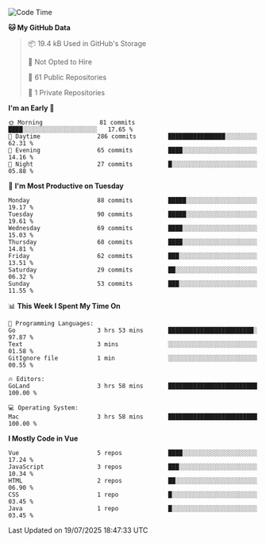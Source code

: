 <!--START_SECTION:waka-->
![Code Time](http://img.shields.io/badge/Code%20Time-1%2C479%20hrs%2020%20mins-blue)

**🐱 My GitHub Data** 

> 📦 19.4 kB Used in GitHub's Storage 
 > 
> 🚫 Not Opted to Hire
 > 
> 📜 61 Public Repositories 
 > 
> 🔑 1 Private Repositories 
 > 
**I'm an Early 🐤** 

```text
🌞 Morning                81 commits          ████░░░░░░░░░░░░░░░░░░░░░   17.65 % 
🌆 Daytime                286 commits         ████████████████░░░░░░░░░   62.31 % 
🌃 Evening                65 commits          ████░░░░░░░░░░░░░░░░░░░░░   14.16 % 
🌙 Night                  27 commits          █░░░░░░░░░░░░░░░░░░░░░░░░   05.88 % 
```
📅 **I'm Most Productive on Tuesday** 

```text
Monday                   88 commits          █████░░░░░░░░░░░░░░░░░░░░   19.17 % 
Tuesday                  90 commits          █████░░░░░░░░░░░░░░░░░░░░   19.61 % 
Wednesday                69 commits          ████░░░░░░░░░░░░░░░░░░░░░   15.03 % 
Thursday                 68 commits          ████░░░░░░░░░░░░░░░░░░░░░   14.81 % 
Friday                   62 commits          ███░░░░░░░░░░░░░░░░░░░░░░   13.51 % 
Saturday                 29 commits          ██░░░░░░░░░░░░░░░░░░░░░░░   06.32 % 
Sunday                   53 commits          ███░░░░░░░░░░░░░░░░░░░░░░   11.55 % 
```


📊 **This Week I Spent My Time On** 

```text
💬 Programming Languages: 
Go                       3 hrs 53 mins       ████████████████████████░   97.87 % 
Text                     3 mins              ░░░░░░░░░░░░░░░░░░░░░░░░░   01.58 % 
GitIgnore file           1 min               ░░░░░░░░░░░░░░░░░░░░░░░░░   00.55 % 

🔥 Editors: 
GoLand                   3 hrs 58 mins       █████████████████████████   100.00 % 

💻 Operating System: 
Mac                      3 hrs 58 mins       █████████████████████████   100.00 % 
```

**I Mostly Code in Vue** 

```text
Vue                      5 repos             ████░░░░░░░░░░░░░░░░░░░░░   17.24 % 
JavaScript               3 repos             ███░░░░░░░░░░░░░░░░░░░░░░   10.34 % 
HTML                     2 repos             ██░░░░░░░░░░░░░░░░░░░░░░░   06.90 % 
CSS                      1 repo              █░░░░░░░░░░░░░░░░░░░░░░░░   03.45 % 
Java                     1 repo              █░░░░░░░░░░░░░░░░░░░░░░░░   03.45 % 
```




 Last Updated on 19/07/2025 18:47:33 UTC
<!--END_SECTION:waka-->
